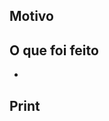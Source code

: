 ## Motivo
<!-- Contextualize o problema de negócio e técnico que esse pull request irá resolver.  -->

## O que foi feito
* <!-- ex: criado método `x` para converter z em y  -->


## Print
<!-- print/gif da tela alterada (antes/depois)  -->


